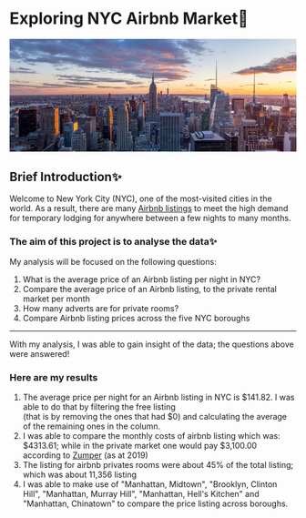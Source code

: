 # Exploring NYC Airbnb Market🚀
<img src="./nyc.jpeg">
<h2>Brief Introduction✨</h2>
Welcome to New York City (NYC), one of the most-visited cities in the world. As a result, there are many <a href="https://www.airbnb.com/">Airbnb listings</a> to meet the high demand for temporary lodging for anywhere between a few nights to many months.

<h3>The aim of this project is to analyse the data✨</h3>
My analysis will be focused on the following questions:
<ol>
  <li>What is the average price of an Airbnb listing per night in NYC?</li>
  <li>Compare the average price of an Airbnb listing, to the private rental market per month</li>
  <li>How many adverts are for private rooms?</li>
  <li>Compare Airbnb listing prices across the five NYC boroughs</li>
</ol>

_________________________________________________________________________________
<p>With my analysis, I was able to gain insight of the data; the questions above were answered!</p>
<h3>Here are my results</h3>
<ol>
  <li>The average price per night for an Airbnb listing in NYC is $141.82. I was able to do that by filtering the free listing <br>(that is by removing the ones that had $0) and calculating the average of the remaining ones in the column.</li>
  <li>I was able to compare the monthly costs of airbnb listing which was: $4313.61; while in the private market one would pay $3,100.00 according to <a href="https://www.zumper.com/">Zumper</a> (as at 2019)</li>
  <li>The listing for airbnb privates rooms were about 45% of the total listing; which was about 11,356 listing</li>
  <li>I was able to make use of "Manhattan, Midtown", "Brooklyn, Clinton Hill", "Manhattan, Murray Hill", "Manhattan, Hell's Kitchen" and "Manhattan, Chinatown" to compare the price listing across boroughs. 
  </li>
</ol>
